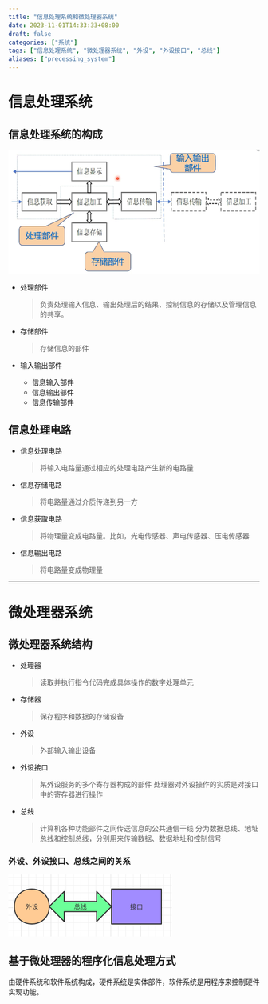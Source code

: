 ```yaml
---
title: "信息处理系统和微处理器系统"
date: 2023-11-01T14:33:33+08:00
draft: false
categories: ["系统"]
tags: ["信息处理系统", "微处理器系统", "外设", "外设接口", "总线"]
aliases: ["precessing_system"]
---
```


# 信息处理系统

## 信息处理系统的构成

![image](assets/1.png)

- 处理部件
  > 负责处理输入信息、输出处理后的结果、控制信息的存储以及管理信息的共享。

- 存储部件
  > 存储信息的部件
- 输入输出部件

  - 信息输入部件
  - 信息输出部件
  - 信息传输部件

## 信息处理电路

- 信息处理电路
  > 将输入电路量通过相应的处理电路产生新的电路量

- 信息存储电路
  > 将电路量通过介质传递到另一方

- 信息获取电路
  > 将物理量变成电路量。比如，光电传感器、声电传感器、压电传感器

- 信息输出电路
  > 将电路量变成物理量

---

# 微处理器系统

## 微处理器系统结构

- 处理器
  > 读取并执行指令代码完成具体操作的数字处理单元

- 存储器
  > 保存程序和数据的存储设备

- 外设
  > 外部输入输出设备

- 外设接口
  > 某外设服务的多个寄存器构成的部件
  > 处理器对外设操作的实质是对接口中的寄存器进行操作

- 总线
  > 计算机各种功能部件之间传送信息的公共通信干线
  > 分为数据总线、地址总线和控制总线，分别用来传输数据、数据地址和控制信号

### 外设、外设接口、总线之间的关系
![image](assets/2.png)

## 基于微处理器的程序化信息处理方式

由硬件系统和软件系统构成，硬件系统是实体部件，软件系统是用程序来控制硬件实现功能。